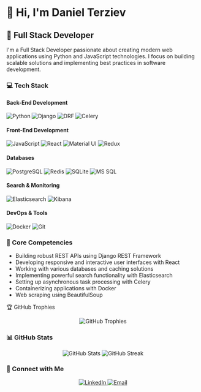 # 👋 Hi, I'm Daniel Terziev

## 🚀 Full Stack Developer

I'm a Full Stack Developer passionate about creating modern web applications using Python and JavaScript technologies. I
focus on building scalable solutions and implementing best practices in software development.

### 💻 Tech Stack

#### Back-End Development

![Python](https://img.shields.io/badge/Python-3776AB?style=for-the-badge&logo=python&logoColor=white)
![Django](https://img.shields.io/badge/Django-092E20?style=for-the-badge&logo=django&logoColor=white)
![DRF](https://img.shields.io/badge/DRF-092E20?style=for-the-badge&logo=django&logoColor=white)
![Celery](https://img.shields.io/badge/Celery-37814A?style=for-the-badge&logo=celery&logoColor=white)

#### Front-End Development

![JavaScript](https://img.shields.io/badge/JavaScript-F7DF1E?style=for-the-badge&logo=javascript&logoColor=black)
![React](https://img.shields.io/badge/React-20232A?style=for-the-badge&logo=react&logoColor=61DAFB)
![Material UI](https://img.shields.io/badge/Material--UI-0081CB?style=for-the-badge&logo=material-ui&logoColor=white)
![Redux](https://img.shields.io/badge/Redux-593D88?style=for-the-badge&logo=redux&logoColor=white)

#### Databases

![PostgreSQL](https://img.shields.io/badge/PostgreSQL-316192?style=for-the-badge&logo=postgresql&logoColor=white)
![Redis](https://img.shields.io/badge/Redis-DC382D?style=for-the-badge&logo=redis&logoColor=white)
![SQLite](https://img.shields.io/badge/SQLite-07405E?style=for-the-badge&logo=sqlite&logoColor=white)
![MS SQL](https://img.shields.io/badge/Microsoft_SQL_Server-CC2927?style=for-the-badge&logo=microsoft-sql-server&logoColor=white)

#### Search & Monitoring

![Elasticsearch](https://img.shields.io/badge/Elasticsearch-005571?style=for-the-badge&logo=elasticsearch&logoColor=white)
![Kibana](https://img.shields.io/badge/Kibana-005571?style=for-the-badge&logo=kibana&logoColor=white)

#### DevOps & Tools

![Docker](https://img.shields.io/badge/Docker-2496ED?style=for-the-badge&logo=docker&logoColor=white)
![Git](https://img.shields.io/badge/Git-F05032?style=for-the-badge&logo=git&logoColor=white)

### 🌟 Core Competencies

- Building robust REST APIs using Django REST Framework
- Developing responsive and interactive user interfaces with React
- Working with various databases and caching solutions
- Implementing powerful search functionality with Elasticsearch
- Setting up asynchronous task processing with Celery
- Containerizing applications with Docker
- Web scraping using BeautifulSoup

🏆 GitHub Trophies
<div align="center">
  <img src="https://github-profile-trophy.vercel.app/?username=danielterziev92&theme=radical&no-frame=false&no-bg=true&margin-w=4" alt="GitHub Trophies"/>
</div>

### 📊 GitHub Stats

<div align="center">
  <img src="https://github-readme-stats.vercel.app/api?username=danielterziev92&show_icons=true&theme=radical" alt="GitHub Stats" />
  <img src="https://github-readme-streak-stats.herokuapp.com/?user=danielterziev92&theme=radical" alt="GitHub Streak" />
</div>

### 🤝 Connect with Me

<div align="center">
  <a href="https://www.linkedin.com/in/danielterziev/">
    <img src="https://img.shields.io/badge/LinkedIn-0077B5?style=for-the-badge&logo=linkedin&logoColor=white" alt="LinkedIn" />
  </a>
  <a href="mailto:daniel.st.terziev@gmail.com">
    <img src="https://img.shields.io/badge/Email-D14836?style=for-the-badge&logo=gmail&logoColor=white" alt="Email" />
  </a>
</div>
